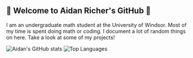 ## 👾 Welcome to Aidan Richer's GitHub 👾

I am an undergraduate math student at the University of Windsor. Most of my time is spent doing math or coding. I document a lot of random things on here. Take a look at some of my projects!

![Aidan's GitHub stats](https://github-readme-stats.vercel.app/api?username=aricher1&show_icons=true&theme=radical) ![Top Languages](https://github-readme-stats.vercel.app/api/top-langs/?username=aricher1&layout=compact&theme=radical)
